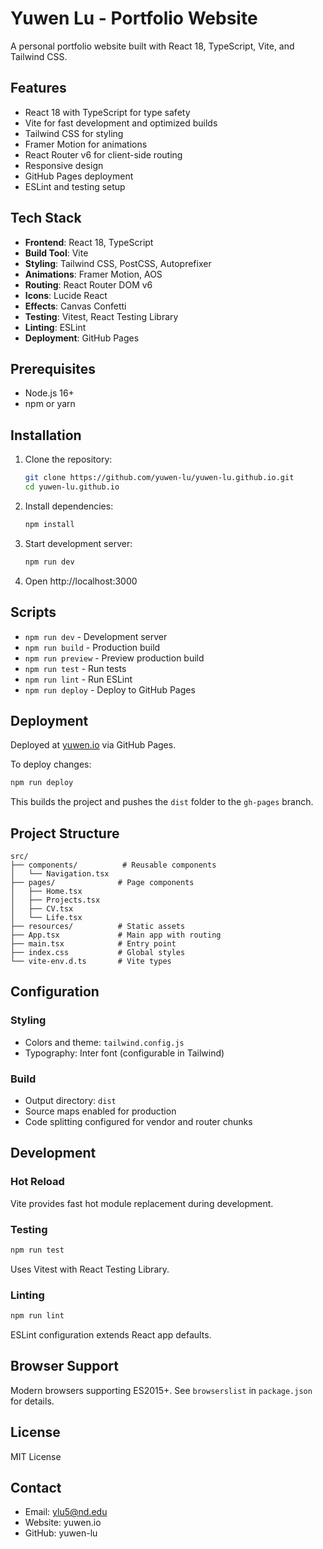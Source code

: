 # Yuwen Lu - Portfolio Website

A personal portfolio website built with React 18, TypeScript, Vite, and Tailwind CSS.

## Features

- React 18 with TypeScript for type safety
- Vite for fast development and optimized builds
- Tailwind CSS for styling
- Framer Motion for animations
- React Router v6 for client-side routing
- Responsive design
- GitHub Pages deployment
- ESLint and testing setup

## Tech Stack

- **Frontend**: React 18, TypeScript
- **Build Tool**: Vite
- **Styling**: Tailwind CSS, PostCSS, Autoprefixer
- **Animations**: Framer Motion, AOS
- **Routing**: React Router DOM v6
- **Icons**: Lucide React
- **Effects**: Canvas Confetti
- **Testing**: Vitest, React Testing Library
- **Linting**: ESLint
- **Deployment**: GitHub Pages

## Prerequisites

- Node.js 16+
- npm or yarn

## Installation

1. Clone the repository:
   ```bash
   git clone https://github.com/yuwen-lu/yuwen-lu.github.io.git
   cd yuwen-lu.github.io
   ```

2. Install dependencies:
   ```bash
   npm install
   ```

3. Start development server:
   ```bash
   npm run dev
   ```

4. Open http://localhost:3000

## Scripts

- `npm run dev` - Development server
- `npm run build` - Production build
- `npm run preview` - Preview production build
- `npm run test` - Run tests
- `npm run lint` - Run ESLint
- `npm run deploy` - Deploy to GitHub Pages

## Deployment

Deployed at [yuwen.io](http://yuwen.io) via GitHub Pages.

To deploy changes:
```bash
npm run deploy
```

This builds the project and pushes the `dist` folder to the `gh-pages` branch.

## Project Structure

```
src/
├── components/          # Reusable components
│   └── Navigation.tsx
├── pages/              # Page components
│   ├── Home.tsx
│   ├── Projects.tsx
│   ├── CV.tsx
│   └── Life.tsx
├── resources/          # Static assets
├── App.tsx             # Main app with routing
├── main.tsx            # Entry point
├── index.css           # Global styles
└── vite-env.d.ts       # Vite types
```

## Configuration

### Styling
- Colors and theme: `tailwind.config.js`
- Typography: Inter font (configurable in Tailwind)

### Build
- Output directory: `dist`
- Source maps enabled for production
- Code splitting configured for vendor and router chunks

## Development

### Hot Reload
Vite provides fast hot module replacement during development.

### Testing
```bash
npm run test
```
Uses Vitest with React Testing Library.

### Linting
```bash
npm run lint
```
ESLint configuration extends React app defaults.

## Browser Support

Modern browsers supporting ES2015+. See `browserslist` in `package.json` for details.

## License

MIT License

## Contact

- Email: ylu5@nd.edu
- Website: yuwen.io
- GitHub: yuwen-lu 